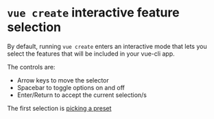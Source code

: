 
# `vue create` interactive feature selection

By default, running `vue create` enters an interactive mode that lets you select
the features that will be included in your vue-cli app.

The controls are:
* Arrow keys to move the selector
* Spacebar to toggle options on and off
* Enter/Return to accept the current selection/s

The first selection is [picking a preset](./1-pick-a-preset/)
